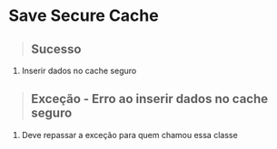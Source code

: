 # Save Secure Cache

> ## Sucesso
1.  Inserir dados no cache seguro

> ## Exceção - Erro ao inserir dados no cache seguro
1.  Deve repassar a exceção para quem chamou essa classe